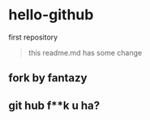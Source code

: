 # hello-github
first repository
> this readme.md has some change




## fork by fantazy


## git hub f**k u ha?
